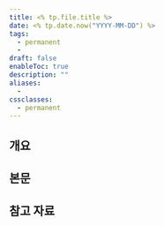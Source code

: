 ```yaml
---
title: <% tp.file.title %>
date: <% tp.date.now("YYYY-MM-DD") %>
tags:
  - permanent
  - 
draft: false
enableToc: true
description: ""
aliases:
  - 
cssclasses:
  - permanent
---
```

## 개요

## 본문

## 참고 자료 